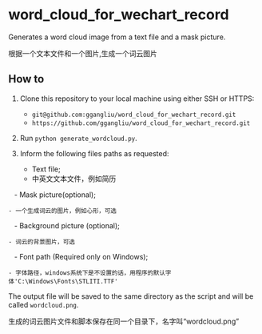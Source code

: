 # word\_cloud\_for\_wechart\_record
Generates a word cloud image from a text file and a mask picture.

根据一个文本文件和一个图片,生成一个词云图片


## How to

1. Clone this repository to your local machine using either SSH or HTTPS:  
    - `git@github.com:ggangliu/word_cloud_for_wechart_record.git`  
    - `https://github.com/ggangliu/word_cloud_for_wechart_record.git`

2. Run `python generate_wordcloud.py`.

3. Inform the following files paths as requested:
    - Text file; 
    - 中英文文本文件，例如简历  
    
    - Mask picture(optional);  
    
    - 一个生成词云的图片，例如心形，可选
    
    - Background picture (optional); 
    
    - 词云的背景图片，可选  
    
    - Font path (Required only on Windows); 
    
    - 字体路径，windows系统下是不设置的话，用程序的默认字体'C:\Windows\Fonts\STLITI.TTF'


The output file will be saved to the same directory as the script and will be called `wordcloud.png`.

生成的词云图片文件和脚本保存在同一个目录下，名字叫“wordcloud.png”

